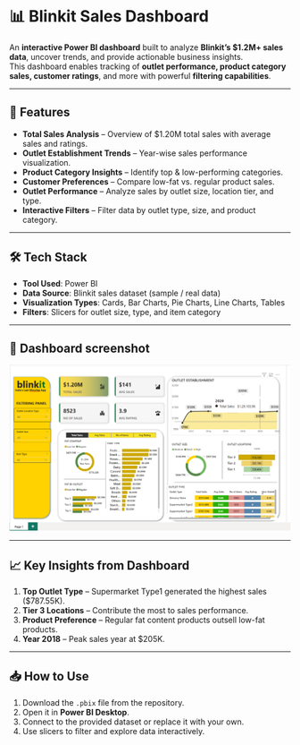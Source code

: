 # 📊 Blinkit Sales Dashboard

An **interactive Power BI dashboard** built to analyze **Blinkit’s $1.2M+ sales data**, uncover trends, and provide actionable business insights.  
This dashboard enables tracking of **outlet performance, product category sales, customer ratings**, and more with powerful **filtering capabilities**.

---

## 🚀 Features

- **Total Sales Analysis** – Overview of $1.20M total sales with average sales and ratings.
- **Outlet Establishment Trends** – Year-wise sales performance visualization.
- **Product Category Insights** – Identify top & low-performing categories.
- **Customer Preferences** – Compare low-fat vs. regular product sales.
- **Outlet Performance** – Analyze sales by outlet size, location tier, and type.
- **Interactive Filters** – Filter data by outlet type, size, and product category.

---

## 🛠️ Tech Stack

- **Tool Used**: Power BI
- **Data Source**: Blinkit sales dataset (sample / real data)
- **Visualization Types**: Cards, Bar Charts, Pie Charts, Line Charts, Tables
- **Filters**: Slicers for outlet size, type, and item category

---

## 📸 Dashboard screenshot

![Blinkit Dashboard Screenshot](Screenshot%202025-08-11%20004649.png)

---

## 📈 Key Insights from Dashboard

1. **Top Outlet Type** – Supermarket Type1 generated the highest sales ($787.55K).
2. **Tier 3 Locations** – Contribute the most to sales performance.
3. **Product Preference** – Regular fat content products outsell low-fat products.
4. **Year 2018** – Peak sales year at $205K.

---

## 📥 How to Use

1. Download the `.pbix` file from the repository.
2. Open it in **Power BI Desktop**.
3. Connect to the provided dataset or replace it with your own.
4. Use slicers to filter and explore data interactively.

